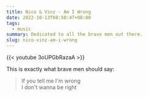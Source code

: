 ```yaml
---
title: Nico & Vinz - Am I Wrong
date: 2022-10-13T08:50:47+08:00
tags:
  - music
summary: Dedicated to all the brave men out there.
slug: nico-vinz-am-i-wrong
---
```


{{< youtube 3oUPGbRazaA >}}

This is exactly what brave men should say:

> If you tell me I'm wrong  
> I don't wanna be right
